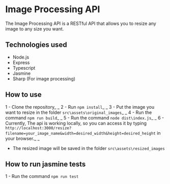 # Image Processing API

The Image Processing API is a RESTful API that allows you to resize any image to any size you want.

## Technologies used
- Node.js
- Express
- Typescript
- Jasmine
- Sharp (For image processing)

## How to use
1 - Clone the repository_ _
2 - Run `npm install`_ _
3 - Put the image you want to resize in the folder `src\assets\original_images`_ _
4 - Run the command `npm run build`_ _
5 - Run the command `node dist\index.js`_ _
6 - Currently, The api is working locally, so you can access it by typing `http://localhost:3000/resize?filename=your_image_name&width=desired_width&height=desired_height` in your browser._ _
 - The resized image will be saved in the folder `src\assets\resized_images`

## How to run jasmine tests
1 - Run the command `npm run test`



